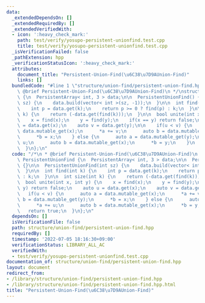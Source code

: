 ```yaml
---
data:
  _extendedDependsOn: []
  _extendedRequiredBy: []
  _extendedVerifiedWith:
  - icon: ':heavy_check_mark:'
    path: test/verify/yosupo-persistent-unionfind.test.cpp
    title: test/verify/yosupo-persistent-unionfind.test.cpp
  _isVerificationFailed: false
  _pathExtension: hpp
  _verificationStatusIcon: ':heavy_check_mark:'
  attributes:
    document_title: "Persistent-Union-Find(\u6C38\u7D9AUnion-Find)"
    links: []
  bundledCode: "#line 1 \"structure/union-find/persistent-union-find.hpp\"\n/*\n *\
    \ @brief Persistent-Union-Find(\u6C38\u7D9AUnion-Find)\n */\nstruct PersistentUnionFind\
    \ {\n  PersistentArray< int, 3 > data;\n\n  PersistentUnionFind() {}\n\n  PersistentUnionFind(int\
    \ sz) {\n    data.build(vector< int >(sz, -1));\n  }\n\n  int find(int k) {\n\
    \    int p = data.get(k);\n    return p >= 0 ? find(p) : k;\n  }\n\n  int size(int\
    \ k) {\n    return (-data.get(find(k)));\n  }\n\n  bool unite(int x, int y) {\n\
    \    x = find(x);\n    y = find(y);\n    if(x == y) return false;\n    auto u\
    \ = data.get(x);\n    auto v = data.get(y);\n\n    if(u < v) {\n      auto a =\
    \ data.mutable_get(x);\n      *a += v;\n      auto b = data.mutable_get(y);\n\
    \      *b = x;\n    } else {\n      auto a = data.mutable_get(y);\n      *a +=\
    \ u;\n      auto b = data.mutable_get(x);\n      *b = y;\n    }\n    return true;\n\
    \  }\n};\n"
  code: "/*\n * @brief Persistent-Union-Find(\u6C38\u7D9AUnion-Find)\n */\nstruct\
    \ PersistentUnionFind {\n  PersistentArray< int, 3 > data;\n\n  PersistentUnionFind()\
    \ {}\n\n  PersistentUnionFind(int sz) {\n    data.build(vector< int >(sz, -1));\n\
    \  }\n\n  int find(int k) {\n    int p = data.get(k);\n    return p >= 0 ? find(p)\
    \ : k;\n  }\n\n  int size(int k) {\n    return (-data.get(find(k)));\n  }\n\n\
    \  bool unite(int x, int y) {\n    x = find(x);\n    y = find(y);\n    if(x ==\
    \ y) return false;\n    auto u = data.get(x);\n    auto v = data.get(y);\n\n \
    \   if(u < v) {\n      auto a = data.mutable_get(x);\n      *a += v;\n      auto\
    \ b = data.mutable_get(y);\n      *b = x;\n    } else {\n      auto a = data.mutable_get(y);\n\
    \      *a += u;\n      auto b = data.mutable_get(x);\n      *b = y;\n    }\n \
    \   return true;\n  }\n};\n"
  dependsOn: []
  isVerificationFile: false
  path: structure/union-find/persistent-union-find.hpp
  requiredBy: []
  timestamp: '2022-07-05 18:16:30+09:00'
  verificationStatus: LIBRARY_ALL_AC
  verifiedWith:
  - test/verify/yosupo-persistent-unionfind.test.cpp
documentation_of: structure/union-find/persistent-union-find.hpp
layout: document
redirect_from:
- /library/structure/union-find/persistent-union-find.hpp
- /library/structure/union-find/persistent-union-find.hpp.html
title: "Persistent-Union-Find(\u6C38\u7D9AUnion-Find)"
---
```

